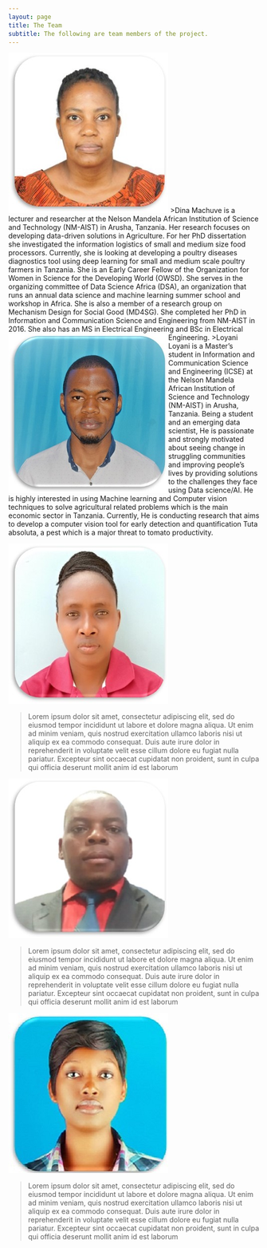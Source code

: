 ```yaml
---
layout: page
title: The Team
subtitle: The following are team members of the project.
---
```

<img src="/assets/img/Dina.jpg" alt="Dina">
>Dina Machuve is a lecturer and researcher at the Nelson Mandela African Institution of Science and Technology (NM-AIST) in Arusha, Tanzania. Her research focuses on developing data-driven solutions in Agriculture. For her PhD dissertation she investigated the information logistics of small and medium size food processors. Currently, she is looking at developing a poultry diseases diagnostics tool using deep learning for small and medium scale poultry farmers in Tanzania. She is an Early Career Fellow of the Organization for Women in Science for the Developing World (OWSD). She serves in the organizing committee of Data Science Africa (DSA), an organization that runs an annual data science and machine learning summer school and workshop in Africa. She is also a member of a research group on Mechanism Design for Social Good (MD4SG). She completed her PhD in Information and Communication Science and Engineering from NM-AIST in 2016. She also has an MS in Electrical Engineering and BSc in Electrical Engineering.

<img src="/assets/img/loyani.jpg" alt="Loyani" onmouseover="Loyani" align="left">
>Loyani Loyani is a Master’s student in Information and Communication Science and Engineering (ICSE) at the Nelson Mandela African Institution of Science and Technology (NM-AIST) in Arusha, Tanzania. Being a student and an emerging data scientist, He is passionate and strongly motivated about seeing change in struggling communities and improving people’s lives by providing solutions to the challenges they face using Data science/AI. He is highly interested in using Machine learning and Computer vision techniques to solve agricultural related problems which is the main economic sector in Tanzania. Currently, He is conducting research that aims to develop  a computer vision tool for early detection and quantification Tuta absoluta, a pest which is a major threat to tomato productivity.

![Evelyn](/assets/img/Evelyn.jpg "Ms. Evelyn Mshana")
>Lorem ipsum dolor sit amet, consectetur adipiscing elit, sed do eiusmod tempor incididunt ut labore et dolore magna aliqua. 
Ut enim ad minim veniam, quis nostrud exercitation ullamco laboris nisi ut aliquip ex ea commodo consequat.
Duis aute irure dolor in reprehenderit in voluptate velit esse cillum dolore eu fugiat nulla pariatur. 
Excepteur sint occaecat cupidatat non proident, sunt in culpa qui officia deserunt mollit anim id est laborum

![Beston](/assets/img/Beston.jpg "Mr. Beston Lufyagila")
>Lorem ipsum dolor sit amet, consectetur adipiscing elit, sed do eiusmod tempor incididunt ut labore et dolore magna aliqua. 
Ut enim ad minim veniam, quis nostrud exercitation ullamco laboris nisi ut aliquip ex ea commodo consequat.
Duis aute irure dolor in reprehenderit in voluptate velit esse cillum dolore eu fugiat nulla pariatur. 
Excepteur sint occaecat cupidatat non proident, sunt in culpa qui officia deserunt mollit anim id est laborum

![Martha](/assets/img/martha.jpg "Ms. Martha Shapa")
>Lorem ipsum dolor sit amet, consectetur adipiscing elit, sed do eiusmod tempor incididunt ut labore et dolore magna aliqua. 
Ut enim ad minim veniam, quis nostrud exercitation ullamco laboris nisi ut aliquip ex ea commodo consequat.
Duis aute irure dolor in reprehenderit in voluptate velit esse cillum dolore eu fugiat nulla pariatur. 
Excepteur sint occaecat cupidatat non proident, sunt in culpa qui officia deserunt mollit anim id est laborum

